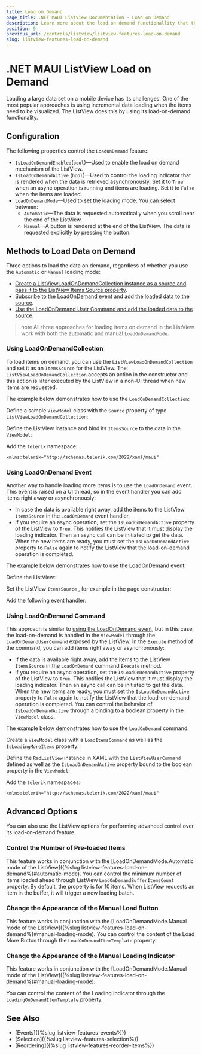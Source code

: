 ```yaml
---
title: Load on Demand
page_title: .NET MAUI ListView Documentation - Load on Demand
description: Learn more about the load on demand functionallity that the Telerik UI for .NET MAUI ListView control provides.
position: 9
previous_url: /controls/listview/listview-features-load-on-demand
slug: listview-features-load-on-demand
---
```


# .NET MAUI ListView Load on Demand

Loading a large data set on a mobile device has its challenges. One of the most popular approaches is using incremental data loading when the items need to be visualized. The ListView does this by using its load-on-demand functionality.

## Configuration

The following properties control the `LoadOnDemand` feature:

* `IsLoadOnDemandEnabled`(`bool`)&mdash;Used to enable the load on demand mechanism of the ListView.
* `IsLoadOnDemandActive` (`bool`)&mdash;Used to control the loading indicator that is rendered when the data is retrieved asynchronously. Set it to `True` when an async operation is running and items are loading. Set it to `False` when the items are loaded.
* `LoadOnDemandMode`&mdash;Used to set the loading mode. You can select between:
  * `Automatic`&mdash;The data is requested automatically when you scroll near the end of the ListView.
  * `Manual`&mdash;A button is rendered at the end of the ListView. The data is requested explicitly by pressing the button.

## Methods to Load Data on Demand

Three options to load the data on demand, regardless of whether you use the `Automatic` or `Manual` loading mode:

* [Create a ListViewLoadOnDemandCollection instance as a source and pass it to the ListView Items Source property](#using-loadondemandcollection).
* [Subscribe to the LoadOnDemand event and add the loaded data to the source](#using-loadondemand-event).
* [Use the LoadOnDemand User Command and add the loaded data to the source](#using-loadondemand-command).

>note All three approaches for loading items on demand in the ListView work with both the automatic and manual `LoadOnDemandMode`.


### Using LoadOnDemandCollection

To load items on demand, you can use the `ListViewLoadOnDemandCollection` and set it as an `ItemsSource` for the ListView. The `ListViewLoadOnDemandCollection` accepts an action in the constructor and this action is later executed by the ListView in a non-UI thread when new items are requested.

The example below demonstrates how to use the `LoadOnDemandCollection`:

Define a sample `ViewModel` class with the `Source` property of type `ListViewLoadOnDemandCollection`:

<snippet id='listview-loadondemand-loadondemandcollection-viewmodel'/>

Define the ListView instance and bind its `ItemsSource` to the data in the `ViewModel`:

<snippet id='listview-loadondemand-loadondemandcollection-declaration'/>

Add the `telerik` namespace:

 ```XAML
xmlns:telerik="http://schemas.telerik.com/2022/xaml/maui"
 ```

### Using LoadOnDemand Event

Another way to handle loading more items is to use the `LoadOnDemand` event. This event is raised on a UI thread, so in the event handler you can add items right away or asynchronously:

* In case the data is available right away, add the items to the ListView `ItemsSource` in the `LoadOnDemand` event handler.
* If you require an async operation, set the `IsLoadOnDemandActive` property of the ListView to `True`. This notifies the ListView that it must display the loading indicator. Then an async call can be initiated to get the data. When the new items are ready, you must set the `IsLoadOnDemandActive` property to `False` again to notify the ListView that the load-on-demand operation is completed.

The example below demonstrates how to use the LoadOnDemand event:

Define the ListView:

<snippet id='listview-loadondemand-loadondemandeventauto-declaration' />

Set the ListView `ItemsSource` , for example in the page constructor:

<snippet id='listview-loadondemand-loadondemandeventauto-bind'/>

Add the following event handler:

<snippet id='listview-loadondemand-loadondemandeventauto-event'/>

### Using LoadOnDemand Command

This approach is similar to [using the LoadOnDemand event](#using-loadondemand-event), but in this case, the load-on-demand is handled in the `ViewModel` through the `LoadOnDemandUserCommand` exposed by the ListView. In the `Execute` method of the command, you can add items right away or asynchronously:

* If the data is available right away, add the items to the ListView `ItemsSource` in the `LoadOnDemand` command `Execute` method.
* If you require an async operation, set the `IsLoadOnDemandActive` property of the ListView to `True`. This notifies the ListView that it must display the loading indicator. Then an async call can be initiated to get the data. When the new items are ready, you must set the `IsLoadOnDemandActive` property to `False` again to notify the ListView that the load-on-demand operation is completed. You can control the behavior of `IsLoadOnDemandActive` through a binding to a boolean property in the `ViewModel` class.

The example below demonstrates how to use the `LoadOnDemand` command:

Create a `ViewModel` class with a `LoadItemsCommand` as well as the `IsLoadingMoreItems` property:

<snippet id='listview-loadondemand-loadondemandcommand-viewmodel'/>

Define the `RadListView` instance in XAML with the `ListViewUserCommand` defined as well as the `IsLoadOnDemandActive` property bound to the boolean property in the `ViewModel`:

<snippet id='listview-loadondemand-loadondemandcommand-declaration'/>

Add the `telerik` namespaces:

```XAML
xmlns:telerik="http://schemas.telerik.com/2022/xaml/maui"
```

## Advanced Options

You can also use the ListView options for performing advanced control over its load-on-demand feature.  

### Control the Number of Pre-loaded Items

This feature works in conjunction with the [LoadOnDemandMode.Automatic mode of the ListView]({%slug listview-features-load-on-demand%}#automatic-mode). You can control the minimum number of items loaded ahead through ListView `LoadOnDemandBufferItemsCount` property. By default, the property is for 10 items. When ListView requests an item in the buffer, it will trigger a new loading batch.

### Change the Appearance of the Manual Load Button

This feature works in conjunction with the [LoadOnDemandMode.Manual mode of the ListView]({%slug listview-features-load-on-demand%}#manual-loading-mode). You can control the content of the Load More Button through the `LoadOnDemandItemTemplate` property.

<snippet id='listview-loadondemand-loadondemandcustomizations-lodbutton' />

### Change the Appearance of the Manual Loading Indicator

This feature works in conjunction with the [LoadOnDemandMode.Manual mode of the ListView]({%slug listview-features-load-on-demand%}#manual-loading-mode).

You can control the content of the Loading Indicator through the `LoadingOnDemandItemTemplate` property.

<snippet id='listview-loadondemand-loadondemandcustomizations-loadingindicator'/>

## See Also

- [Events]({%slug listview-features-events%})
- [Selection]({%slug listview-features-selection%})
- [Reordering]({%slug listview-features-reorder-items%})
